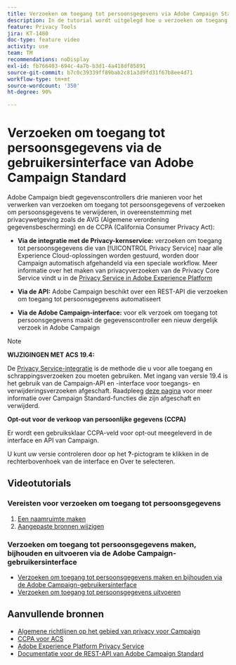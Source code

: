 ```yaml
---
title: Verzoeken om toegang tot persoonsgegevens via Adobe Campaign Standard (ACS) - overzicht
description: In de tutorial wordt uitgelegd hoe u verzoeken om toegang tot persoonsgegevens maakt via de interface van Adobe Campaign Standard.
feature: Privacy Tools
jira: KT-1480
doc-type: feature video
activity: use
team: TM
recommendations: noDisplay
exl-id: fb766403-694c-4a7b-b3d1-4a418df85891
source-git-commit: b7c0c39339ff89bab2c81a3d9fd31f67b8ee4d71
workflow-type: tm+mt
source-wordcount: '350'
ht-degree: 90%

---
```


# Verzoeken om toegang tot persoonsgegevens via de gebruikersinterface van Adobe Campaign Standard

Adobe Campaign biedt gegevenscontrollers drie manieren voor het verwerken van verzoeken om toegang tot persoonsgegevens of verzoeken om persoonsgegevens te verwijderen, in overeenstemming met privacywetgeving zoals de AVG (Algemene verordening gegevensbescherming) en de CCPA (California Consumer Privacy Act):

* **Via de integratie met de Privacy-kernservice:** verzoeken om toegang tot persoonsgegevens die van [!UICONTROL Privacy Service] naar alle Experience Cloud-oplossingen worden gestuurd, worden door Campaign automatisch afgehandeld via een speciale workflow. Meer informatie over het maken van privacyverzoeken van de Privacy Core Service vindt u in de [Privacy Service in Adobe Experience Platform](https://developer.adobe.com/apis/experienceplatform/gdpr.html)

* **Via de API:** Adobe Campaign beschikt over een REST-API die verzoeken om toegang tot persoonsgegevens automatiseert

* **Via de Adobe Campaign-interface:** voor elk verzoek om toegang tot persoonsgegevens maakt de gegevenscontroller een nieuw dergelijk verzoek in Adobe Campaign

>[!NOTE]
>
> **WIJZIGINGEN MET ACS 19.4:**
> 
> De [Privacy Service-integratie](https://developer.adobe.com/apis/experienceplatform/gdpr.html) is de methode die u voor alle toegang en schrappingsverzoeken zou moeten gebruiken. Met ingang van versie 19.4 is het gebruik van de Campaign-API en -interface voor toegangs- en verwijderingsverzoeken afgeschaft. Raadpleeg [deze pagina](https://experienceleague.adobe.com/docs/campaign-standard/using/release-notes/deprecated-features.html?lang=nl) voor meer informatie over Campaign Standard-functies die zijn afgeschaft en verwijderd.
>
>**Opt-out voor de verkoop van persoonlijke gegevens (CCPA)**
>
> Er wordt een gebruiksklaar CCPA-veld voor opt-out meegeleverd in de interface en API van Campaign.
>
> U kunt uw versie controleren door op het **?**-pictogram te klikken in de rechterbovenhoek van de interface en Over te selecteren.

## Videotutorials

### Vereisten voor verzoeken om toegang tot persoonsgegevens

1. [Een naamruimte maken](/help/privacy/namespaces-for-privacy-requests.md)
1. [Aangepaste bronnen wijzigen](/help/privacy/custom-resources-for-privacy-requests.md)

### Verzoeken om toegang tot persoonsgegevens maken, bijhouden en uitvoeren via de Adobe Campaign-gebruikersinterface

* [Verzoeken om toegang tot persoonsgegevens maken en bijhouden via de Adobe Campaign-gebruikersinterface](/help/privacy/create-and-track-privacy-requests.md)
* [Verzoeken om toegang tot persoonsgegevens uitvoeren](/help/privacy/execute-privacy-requests.md)

## Aanvullende bronnen

* [Algemene richtlijnen op het gebied van privacy voor Campaign](https://experienceleague.adobe.com/docs/campaign-classic/using/getting-started/privacy/privacy-management.html?lang=nl#getting-started)
* [CCPA voor ACS](https://experienceleague.adobe.com/docs/campaign-standard/using/getting-started/privacy/privacy-requests.html?lang=nl#privacy-requests)
* [Adobe Experience Platform Privacy Service](https://developer.adobe.com/apis/experienceplatform/gdpr.html)
* [Documentatie voor de REST-API van Adobe Campaign Standard](https://final-docs.campaign.adobe.com/doc/standard/en/api/ACS_API.html#privacy-management)
